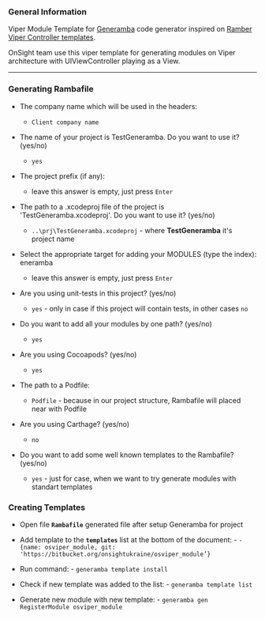 ### General Information

Viper Module Template for [Generamba](https://github.com/rambler-digital-solutions/Generamba) code generator inspired on [Ramber Viper Controller templates](https://github.com/rambler-digital-solutions/generamba-catalog).

OnSight team use this viper template for generating modules on Viper architecture with UIViewController playing as a View.

----
### Generating Rambafile

- The company name which will be used in the headers: 
    - `Client company name`

- The name of your project is TestGeneramba. Do you want to use it? (yes/no)
    - `yes`

- The project prefix (if any):
    - leave this answer is empty, just press `Enter`

- The path to a .xcodeproj file of the project is 'TestGeneramba.xcodeproj'. Do you want to use it? (yes/no)
    - `..\prj\TestGeneramba.xcodeproj` - where **TestGeneramba** it's project name

- Select the appropriate target for adding your MODULES (type the index): eneramba
    - leave this answer is empty, just press `Enter`

- Are you using unit-tests in this project? (yes/no)
    - `yes` - only in case if this project will contain tests, in other cases `no`

- Do you want to add all your modules by one path? (yes/no)
    - `yes`

- Are you using Cocoapods? (yes/no)
    - `yes`

- The path to a Podfile:
    - `Podfile` - because in our project structure, Rambafile will placed near with Podfile

- Are you using Carthage? (yes/no)
    - `no`

- Do you want to add some well known templates to the Rambafile? (yes/no)
    - `yes` - just for case, when we want to try generate modules with standart templates


### Creating Templates


- Open file **`Rambafile`** generated file after setup Generamba for project

- Add template to the **`templates`** list at the bottom of the document: 
       - `- {name: osviper_module, git: 'https://bitbucket.org/onsightukraine/osviper_module’}`

- Run command:
       - `generamba template install`

- Check if new template was added to the list:
       - `generamba template list`

- Generate new module with new template:
      - `generamba gen RegisterModule osviper_module`